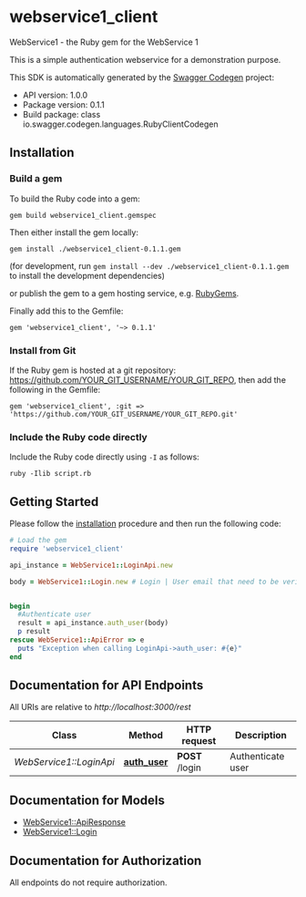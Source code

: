 # webservice1_client

WebService1 - the Ruby gem for the WebService 1

This is a simple authentication webservice for a demonstration purpose. 

This SDK is automatically generated by the [Swagger Codegen](https://github.com/swagger-api/swagger-codegen) project:

- API version: 1.0.0
- Package version: 0.1.1
- Build package: class io.swagger.codegen.languages.RubyClientCodegen

## Installation

### Build a gem

To build the Ruby code into a gem:

```shell
gem build webservice1_client.gemspec
```

Then either install the gem locally:

```shell
gem install ./webservice1_client-0.1.1.gem
```
(for development, run `gem install --dev ./webservice1_client-0.1.1.gem` to install the development dependencies)

or publish the gem to a gem hosting service, e.g. [RubyGems](https://rubygems.org/).

Finally add this to the Gemfile:

    gem 'webservice1_client', '~> 0.1.1'

### Install from Git

If the Ruby gem is hosted at a git repository: https://github.com/YOUR_GIT_USERNAME/YOUR_GIT_REPO, then add the following in the Gemfile:

    gem 'webservice1_client', :git => 'https://github.com/YOUR_GIT_USERNAME/YOUR_GIT_REPO.git'

### Include the Ruby code directly

Include the Ruby code directly using `-I` as follows:

```shell
ruby -Ilib script.rb
```

## Getting Started

Please follow the [installation](#installation) procedure and then run the following code:
```ruby
# Load the gem
require 'webservice1_client'

api_instance = WebService1::LoginApi.new

body = WebService1::Login.new # Login | User email that need to be verified


begin
  #Authenticate user
  result = api_instance.auth_user(body)
  p result
rescue WebService1::ApiError => e
  puts "Exception when calling LoginApi->auth_user: #{e}"
end

```

## Documentation for API Endpoints

All URIs are relative to *http://localhost:3000/rest*

Class | Method | HTTP request | Description
------------ | ------------- | ------------- | -------------
*WebService1::LoginApi* | [**auth_user**](docs/LoginApi.md#auth_user) | **POST** /login | Authenticate user


## Documentation for Models

 - [WebService1::ApiResponse](docs/ApiResponse.md)
 - [WebService1::Login](docs/Login.md)


## Documentation for Authorization

 All endpoints do not require authorization.

